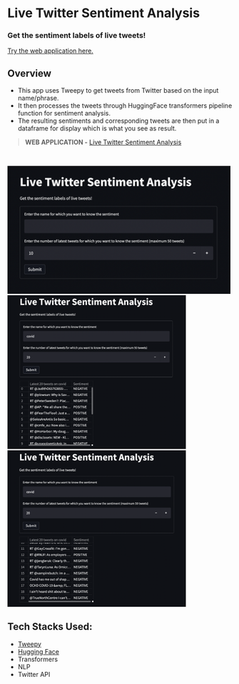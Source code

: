 # Live Twitter Sentiment Analysis

### Get the sentiment labels of live tweets!


[Try the web application here.](https://share.streamlit.io/anweasha/live-twitter-sentiment-analysis/main/twitter_analysis.py)


## Overview
- This app uses Tweepy to get tweets from Twitter based on the input name/phrase. 
- It then processes the tweets through HuggingFace transformers pipeline function for sentiment analysis. 
- The resulting sentiments and corresponding tweets are then put in a dataframe for display which is what you see as result.


> **WEB APPLICATION -** [Live Twitter Sentiment Analysis](https://share.streamlit.io/anweasha/live-twitter-sentiment-analysis/main/twitter_analysis.py)
<br>

<img src="https://github.com/anweasha/Live-Twitter-Sentiment-Analysis/blob/main/images/twitter%20sentiment%20analysis-1.png" width=500><br>
<img src="https://github.com/anweasha/Live-Twitter-Sentiment-Analysis/blob/main/images/twitter%20sentiment%20analysis-2.png" width=400><br>
<img src="https://github.com/anweasha/Live-Twitter-Sentiment-Analysis/blob/main/images/twitter%20sentiment%20analysis-3.png" width=400><br>


## Tech Stacks Used:
- [Tweepy](https://docs.tweepy.org/en/stable/)
- [Hugging Face](https://huggingface.co)
- Transformers
- NLP
- Twitter API
